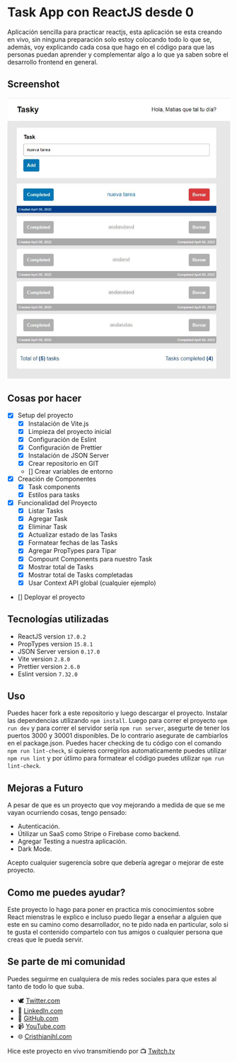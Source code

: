 # Task App con ReactJS desde 0

Aplicación sencilla para practicar reactjs, esta aplicación se esta creando en vivo, sin ninguna preparación solo estoy colocando todo lo que se, además, voy explicando cada cosa que hago en el código para que las personas puedan aprender y complementar algo a lo que ya saben sobre el desarrollo frontend en general.

## Screenshot

![Task APP desde 0 por cristhianjhl.com](./public/screenshot.JPG)

## Cosas por hacer

- [x] Setup del proyecto
  - [x] Instalación de Vite.js
  - [x] Limpieza del proyecto inicial
  - [x] Configuración de Eslint
  - [x] Configuración de Prettier
  - [x] Instalación de JSON Server
  - [x] Crear repositorio en GIT
  - [] Crear variables de entorno
- [x] Creación de Componentes
  - [x] Task components
  - [x] Estilos para tasks
- [x] Funcionalidad del Proyecto
  - [x] Listar Tasks
  - [x] Agregar Task
  - [x] Eliminar Task
  - [x] Actualizar estado de las Tasks
  - [x] Formatear fechas de las Tasks
  - [x] Agregar PropTypes para Tipar
  - [x] Compount Components para nuestro Task
  - [x] Mostrar total de Tasks
  - [x] Mostrar total de Tasks completadas
  - [x] Usar Context API global (cualquier ejemplo)
- [] Deployar el proyecto

## Tecnologías utilizadas

- ReactJS version `17.0.2`
- PropTypes version `15.8.1`
- JSON Server version `0.17.0`
- Vite version `2.8.0`
- Prettier version `2.6.0`
- Eslint version `7.32.0`

## Uso

Puedes hacer fork a este repositorio y luego descargar el proyecto. Instalar las dependencias utilizando `npm install`.
Luego para correr el proyecto `npm run dev` y para correr el servidor sería `npm run server`, asegurte de tener los puertos 3000 y 30001 disponibles. De lo contrario asegurate de cambiarlos en el package.json.
Puedes hacer checking de tu código con el comando `npm run lint-check`, si quieres corregirlos automaticamente puedes utilizar `npm run lint` y por útlimo para formatear el código puedes utilizar `npm run lint-check`.

## Mejoras a Futuro

A pesar de que es un proyecto que voy mejorando a medida de que se me vayan ocurriendo cosas, tengo pensado:

- Autenticación.
- Útilizar un SaaS como Stripe o Firebase como backend.
- Agregar Testing a nuestra aplicación.
- Dark Mode.

Acepto cualquier sugerencía sobre que debería agregar o mejorar de este proyecto.

## Como me puedes ayudar?

Este proyecto lo hago para poner en practica mis conocimientos sobre React mienstras le explico e incluso puedo llegar a enseñar a alguien que este en su camino como desarrollador, no te pido nada en particular, solo si te gusta el contenido compartelo con tus amigos o cualquier persona que creas que le pueda servir.

## Se parte de mi comunidad

Puedes seguirme en cualquiera de mis redes sociales para que estes al tanto de todo lo que suba.

- 🕊 [Twitter.com](https://twitter.com/cristhianjhlweb)
- 📘 [LinkedIn.com](https://www.linkedin.com/in/cristhianjhl/)
- 🦝 [GitHub.com](https://github.com/cristhianjhlweb)
- 📹 [YouTube.com](https://www.youtube.com/channel/UCHAghHz0ytlb7OthFRJRg7Q)
- 🌐 [Cristhianjhl.com](https://cristhianjhl.com?utm_source=github&utm_medium=referrer&utm_campaign=task_app_reactjs)

Hice este proyecto en vivo transmitiendo por 📺 [Twitch.tv](https://twitch.tv/cristhianjhlweb)
